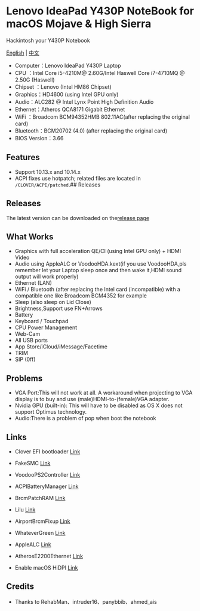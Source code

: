 # Lenovo IdeaPad Y430P NoteBook for macOS Mojave & High Sierra

Hackintosh your Y430P Notebook

[English](README-EN.md) | [中文](README.md)

* Computer：Lenovo IdeaPad Y430P Laptop     
* CPU ：Intel Core i5-4210M@ 2.60G/Intel Haswell Core i7-4710MQ @ 2.50G (Haswell)
* Chipset ：Lenovo (Intel HM86 Chipset)                                                                           
* Graphics：HD4600 (using Intel GPU only)                                                                     
* Audio：ALC282 @ Intel Lynx Point High Definition Audio 
* Ethernet：Atheros QCA8171 Gigabit Ethernet     
* WiFi ：Broadcom BCM94352HMB 802.11AC(after replacing the original card)    
* Bluetooth：BCM20702 (4.0) (after replacing the original card)                
* BIOS Version：3.66      

## Features

* Support 10.13.x and 10.14.x
* ACPI fixes use hotpatch; related files are located in `/CLOVER/ACPI/patched`.## Releases

## Releases
The latest version can be downloaded on the[release page](https://github.com/Z39/Y430p-OS-X-Clover-Hotpatch/releases) 



## What Works
* Graphics with full acceleration QE/CI (using Intel GPU only) + HDMI Video
* Audio using AppleALC or VoodooHDA.kext(if you use VoodooHDA,pls remember let your Laptop sleep once and then wake it,HDMI sound output will work properly)
* Ethernet (LAN)
* WiFi / Bluetooth (after replacing the Intel card (incompatible) with a compatible one like Broadcom BCM4352 for example
* Sleep (also sleep on Lid Close)
* Brightness,Support use FN+Arrows﻿
* Battery
* Keyboard / Touchpad
* CPU Power Management
* Web-Cam
* All USB ports
* App Store/iCloud/iMessage/Facetime
* TRIM
* SIP (0ff)


## Problems
* VGA Port:This will not work at all. A workaround when projecting to VGA display is to buy and use (male)HDMI-to-(fem﻿ale)VGA adapter. 
* Nvidia GPU (built-in): This will have to be disabled as OS X does not support Optimus technology.
* Audio:There is a problem of pop when boot the notebook

## Links

- Clover EFI bootloader [Link](https://github.com/Dids/clover-builder/releases)

- FakeSMC [Link](https://bitbucket.org/RehabMan/os-x-fakesmc-kozlek/downloads/)

- VoodooPS2Controller [Link](https://bitbucket.org/RehabMan/os-x-acpi-battery-driver/)

- ACPIBatteryManager [Link](https://bitbucket.org/RehabMan/os-x-acpi-battery-driver/)

- BrcmPatchRAM [Link](https://bitbucket.org/RehabMan/os-x-brcmpatchram/downloads/)

- Lilu [Link](https://github.com/acidanthera/Lilu)

- AirportBrcmFixup [Link](https://github.com/acidanthera/AirportBrcmFixup)

- WhateverGreen [Link](https://github.com/acidanthera/WhateverGreen)

- AppleALC [Link](https://github.com/acidanthera/AppleALC)

- AtherosE2200Ethernet [Link](https://github.com/Mieze/AtherosE2200Ethernet)

- Enable macOS HiDPI [Link](https://github.com/xzhih/one-key-hidpi)

## Credits

- Thanks to RehabMan、intruder16、panybbib、ahmed_ais

